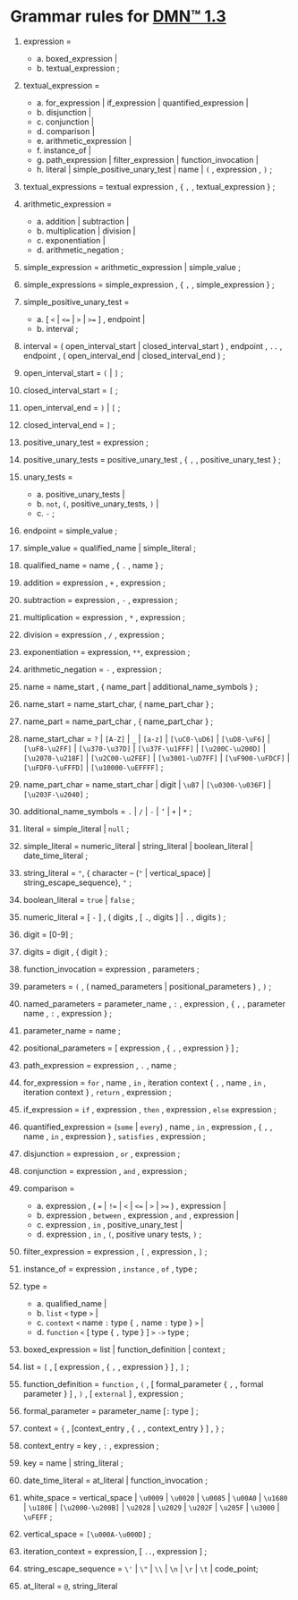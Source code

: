 # Grammar rules for [DMN™ 1.3](https://www.omg.org/spec/DMN/1.3/PDF)

1. expression  =
    - a. boxed_expression |
    - b. textual_expression ;

2. textual_expression  =
    - a. for_expression | if_expression | quantified_expression |
    - b. disjunction |
    - c. conjunction |
    - d. comparison |
    - e. arithmetic_expression |
    - f. instance_of |
    - g. path_expression | filter_expression | function_invocation |
    - h. literal | simple_positive_unary_test | name | `(` , expression  , `)` ;

3. textual_expressions  = textual expression  , { `,` , textual_expression  } ;

4. arithmetic_expression =
    - a. addition | subtraction |
    - b. multiplication | division |
    - c. exponentiation |
    - d. arithmetic_negation ;

5. simple_expression  = arithmetic_expression | simple_value  ;

6. simple_expressions  = simple_expression  , { `,` , simple_expression  } ;

7. simple_positive_unary_test  =
    - a. [ `<` | `<=` | `>` | `>=` ] , endpoint |
    - b. interval  ;

8. interval = ( open_interval_start | closed_interval_start ) ,
   endpoint , `..` , endpoint ,
   ( open_interval_end | closed_interval_end ) ;

9. open_interval_start = `(` | `]` ;

10. closed_interval_start = `[` ;

11. open_interval_end = `)` | `[` ;

12. closed_interval_end = `]` ;

13. positive_unary_test = expression ;

14. positive_unary_tests = positive_unary_test , { `,` , positive_unary_test } ;

15. unary_tests =
    - a. positive_unary_tests |
    - b. `not`, `(`, positive_unary_tests, `)` |
    - c. `-` ;

16. endpoint = simple_value ;

17. simple_value = qualified_name | simple_literal ;

18. qualified_name = name , { `.` , name } ;

19. addition = expression , `+` , expression ;

20. subtraction = expression , `-` , expression ;

21. multiplication = expression , `*` , expression ;

22. division = expression , `/` , expression ;

23. exponentiation = expression, `**`, expression ;

24. arithmetic_negation = `-` , expression ;

25. name = name_start , { name_part | additional_name_symbols } ;

26. name_start = name_start_char, { name_part_char } ;

27. name_part = name_part_char , { name_part_char } ;

28. name_start_char = `?`  | `[A-Z]`  | `_` | `[a-z]`
    | `[\uC0-\uD6]`     | `[\uD8-\uF6]`     | `[\uF8-\u2FF]`    | `[\u370-\u37D]`
    | `[\u37F-\u1FFF]`  | `[\u200C-\u200D]` | `[\u2070-\u218F]` | `[\u2C00-\u2FEF]`
    | `[\u3001-\uD7FF]` | `[\uF900-\uFDCF]` | `[\uFDF0-\uFFFD]` | `[\u10000-\uEFFFF]` ;

29. name_part_char = name_start_char | digit | `\uB7` | `[\u0300-\u036F]` | `[\u203F-\u2040]` ;

30. additional_name_symbols = `.` | `/` | `-` | `’` | `+` | `*` ;

31. literal = simple_literal | `null` ;

32. simple_literal = numeric_literal | string_literal | boolean_literal | date_time_literal ;

33. string_literal = `"`, { character – (`"` | vertical_space) | string_escape_sequence}, `"` ;

34. boolean_literal = `true` | `false` ;

35. numeric_literal = [ `-` ] , ( digits , [ `.`, digits ] | `.` , digits ) ;

36. digit = [0-9] ;

37. digits = digit , { digit } ;

38. function_invocation = expression , parameters ;

39. parameters = `(` , ( named_parameters | positional_parameters ) , `)` ;

40. named_parameters = parameter_name , `:` , expression , { `,` , parameter name , `:` , expression } ;

41. parameter_name = name ;

42. positional_parameters = [ expression , { `,` , expression } ] ;

43. path_expression = expression , `.` , name ;

44. for_expression = `for` , name , `in` , iteration context { `,` , name , `in` , iteration context } , `return` , expression ;

45. if_expression = `if` , expression , `then` , expression , `else` expression ;

46. quantified_expression = (`some` | `every`) , name , `in` , expression , { `,` , name , `in` , expression } , `satisfies` , expression ;

47. disjunction = expression , `or` , expression ;

48. conjunction = expression , `and` , expression ;

49. comparison =
    - a. expression , ( `=` | `!=` | `<` | `<=` | `>` | `>=` ) , expression |
    - b. expression , `between` , expression , `and` , expression |
    - c. expression , `in` , positive_unary_test |
    - d. expression , `in` , `(`, positive unary tests, `)` ;

50. filter_expression = expression , `[` , expression , `]` ;

51. instance_of = expression , `instance` , `of` , type ;

52. type =
    - a. qualified_name |
    - b. `list` `<` type `>` |
    - c. `context` `<` name `:` type { `,` name `:` type } `>` |
    - d. `function` `<` [ type { `,` type } ] `>` `->` type ;

53. boxed_expression = list | function_definition | context ;

54. list = `[` , [ expression , { `,` , expression } ] , `]` ;

55. function_definition = `function` , `(` , [ formal_parameter { `,` , formal parameter } ] , `)` , [ `external` ] , expression ;

56. formal_parameter = parameter_name [`:` type ] ;

57. context = `{` , [context_entry , { `,` , context_entry } ] , `}` ;

58. context_entry = key , `:` , expression ;

59. key = name | string_literal ;

60. date_time_literal = at_literal | function_invocation ;

61. white_space = vertical_space | `\u0009` | `\u0020` | `\u0085` | `\u00A0` | `\u1680` | `\u180E` | `[\u2000-\u200B]`
    | `\u2028` | `\u2029` | `\u202F` | `\u205F` | `\u3000` | `\uFEFF` ;

62. vertical_space = `[\u000A-\u000D]` ;

63. iteration_context = expression, [ `..`, expression ] ;

64. string_escape_sequence = `\'` | `\"` | `\\` | `\n` | `\r` | `\t` | code_point;

65. at_literal = `@`, string_literal

